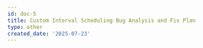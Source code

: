 ```yaml
---
id: doc-5
title: Custom Interval Scheduling Bug Analysis and Fix Plan
type: other
created_date: '2025-07-23'
---
```


